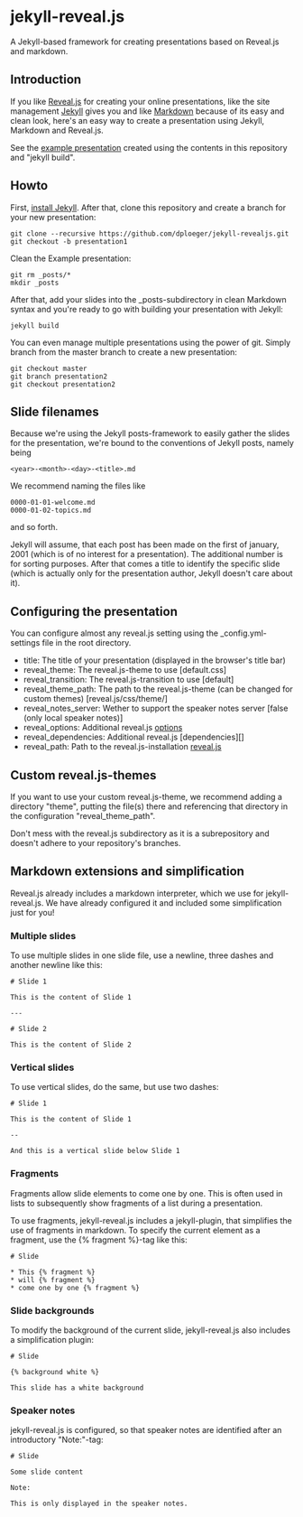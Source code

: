 # jekyll-reveal.js

A Jekyll-based framework for creating presentations based on Reveal.js and markdown.


## Introduction

If you like [Reveal.js][] for creating your online presentations, like the site
management [Jekyll][] gives you and like [Markdown][] because of its easy and clean look, here's an easy way to create a presentation using Jekyll, Markdown and Reveal.js.

See the [example presentation][] created using the contents in this repository and "jekyll build".

## Howto

First, [install Jekyll][]. After that, clone this repository and create a branch for your new presentation:

    git clone --recursive https://github.com/dploeger/jekyll-revealjs.git
    git checkout -b presentation1

Clean the Example presentation:

    git rm _posts/*
    mkdir _posts

After that, add your slides into the _posts-subdirectory in clean Markdown syntax and you're ready to go with building your presentation with Jekyll:

    jekyll build

You can even manage multiple presentations using the power of git. Simply branch from the master branch to create a new presentation:

    git checkout master
    git branch presentation2
    git checkout presentation2

## Slide filenames

Because we're using the Jekyll posts-framework to easily gather the slides for the presentation, we're bound to the conventions of Jekyll posts, namely being

    <year>-<month>-<day>-<title>.md

We recommend naming the files like

    0000-01-01-welcome.md
    0000-01-02-topics.md

and so forth.

Jekyll will assume, that each post has been made on the first of january, 2001 (which is of no interest for a presentation). The additional number is for sorting purposes. After that comes a title to identify the specific slide (which is actually only for the presentation author, Jekyll doesn't care about it).

## Configuring the presentation

You can configure almost any reveal.js setting using the _config.yml-settings file in the root directory.

* title: The title of your presentation (displayed in the browser's title bar)
* reveal_theme: The reveal.js-theme to use [default.css]
* reveal_transition: The reveal.js-transition to use [default]
* reveal_theme_path: The path to the reveal.js-theme (can be changed for custom themes) [reveal.js/css/theme/]
* reveal_notes_server: Wether to support the speaker notes server [false (only local speaker notes)]
* reveal_options: Additional reveal.js [options][]
* reveal_dependencies: Additional reveal.js [dependencies][]
* reveal_path: Path to the reveal.js-installation [reveal.js]

## Custom reveal.js-themes

If you want to use your custom reveal.js-theme, we recommend adding a directory "theme", putting the file(s)
there and referencing that directory in the configuration "reveal_theme_path".

Don't mess with the reveal.js subdirectory as it is a subrepository and doesn't adhere to your repository's
branches.

## Markdown extensions and simplification

Reveal.js already includes a markdown interpreter, which we use for jekyll-reveal.js. We have already
configured it and included some simplification just for you!

### Multiple slides

To use multiple slides in one slide file, use a newline, three dashes and another newline like this:

    # Slide 1
    
    This is the content of Slide 1
    
    ---
    
    # Slide 2
    
    This is the content of Slide 2

### Vertical slides

To use vertical slides, do the same, but use two dashes:

    # Slide 1
    
    This is the content of Slide 1
    
    --
    
    And this is a vertical slide below Slide 1

### Fragments

Fragments allow slide elements to come one by one. This is often used in lists to subsequently show
fragments of a list during a presentation.

To use fragments, jekyll-reveal.js includes a jekyll-plugin, that simplifies the use of fragments
in markdown. To specify the current element as a fragment, use the {% fragment %}-tag like this:

    # Slide
    
    * This {% fragment %}
    * will {% fragment %}
    * come one by one {% fragment %}

### Slide backgrounds

To modify the background of the current slide, jekyll-reveal.js also includes a simplification
plugin:

    # Slide
    
    {% background white %}
    
    This slide has a white background

### Speaker notes

jekyll-reveal.js is configured, so that speaker notes are identified after an introductory "Note:"-tag:

    # Slide

    Some slide content

    Note:

    This is only displayed in the speaker notes.

[Reveal.js]:      http://lab.hakim.se/reveal-js/#/
[Jekyll]:         http://jekyllrb.com/
[Markdown]:       http://daringfireball.net/projects/markdown/ 
[example presentation]: http://dploeger.github.io/jekyll-revealjs/example
[install Jekyll]: http://jekyllrb.com/docs/installation/  
[options]: https://github.com/hakimel/reveal.js#configuration
[depedencies]: https://github.com/hakimel/reveal.js#dependencies

